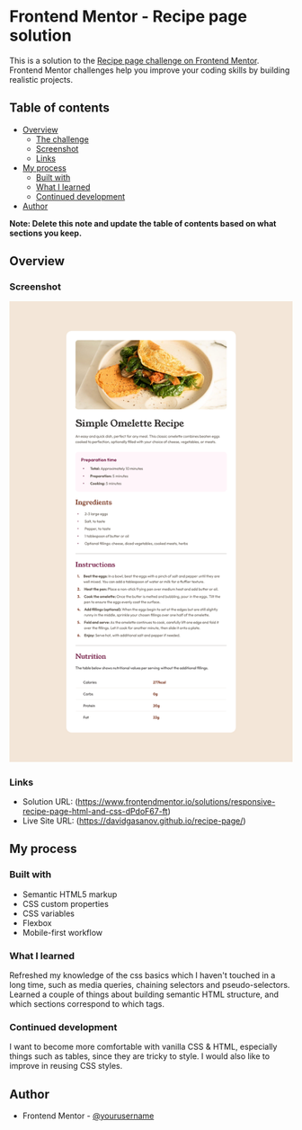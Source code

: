 # Frontend Mentor - Recipe page solution

This is a solution to the [Recipe page challenge on Frontend Mentor](https://www.frontendmentor.io/challenges/recipe-page-KiTsR8QQKm). Frontend Mentor challenges help you improve your coding skills by building realistic projects.

## Table of contents

- [Overview](#overview)
  - [The challenge](#the-challenge)
  - [Screenshot](#screenshot)
  - [Links](#links)
- [My process](#my-process)
  - [Built with](#built-with)
  - [What I learned](#what-i-learned)
  - [Continued development](#continued-development)
- [Author](#author)

**Note: Delete this note and update the table of contents based on what sections you keep.**

## Overview

### Screenshot

![](./assets/images/screenshot.png)

### Links

- Solution URL: (https://www.frontendmentor.io/solutions/responsive-recipe-page-html-and-css-dPdoF67-ft)
- Live Site URL: (https://davidgasanov.github.io/recipe-page/)

## My process

### Built with

- Semantic HTML5 markup
- CSS custom properties
- CSS variables
- Flexbox
- Mobile-first workflow

### What I learned

Refreshed my knowledge of the css basics which I haven't touched in a long time, such as media queries, chaining selectors and pseudo-selectors. Learned a couple of things about building semantic HTML structure, and which sections correspond to which tags.

### Continued development

I want to become more comfortable with vanilla CSS & HTML, especially things such as tables, since they are tricky to style. I would also like to improve in reusing CSS styles.

## Author

- Frontend Mentor - [@yourusername](https://www.frontendmentor.io/profile/davidGasanov)

